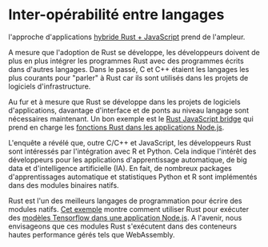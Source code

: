 # Inter-opérabilité entre langages

l'approche d'applications [hybride Rust + JavaScript](https://www.secondstate.io/articles/getting-started-with-rust-function/) prend de l'ampleur.

A mesure que l'adoption de Rust se développe, les développeurs doivent de plus en plus intégrer les programmes Rust avec des programmes écrits dans d'autres langages. Dans le passé, C et C++ étaient les langages les plus courants pour "parler" à Rust car ils sont utilisés dans les projets de logiciels d'infrastructure.

Au fur et à mesure que Rust se développe dans les projets de logiciels d'applications, davantage d'interface et de ponts au niveau langage sont nécessaires maintenant. Un bon exemple est le [Rust JavaScript bridge](https://www.secondstate.io/articles/rust-functions-in-nodejs/) qui prend en charge les [fonctions Rust dans les applications Node.js](https://www.secondstate.io/articles/getting-started-with-rust-function/).

L'enquête a révélé que, outre C/C++ et JavaScript, les développeurs Rust sont intéressés par l'intégration avec R et Python. Cela indique l'intérêt des développeurs pour les applications d'apprentissage automatique, de big data et d'intelligence artificielle (IA). En fait, de nombreux packages d'apprentissages automatique et statistiques Python et R sont implémentés dans des modules binaires natifs.

Rust est l'un des meilleurs langages de programmation pour écrire des modules natifs. [Cet exemple](https://github.com/second-state/rust-wasm-ai-demo) montre comment utiliser Rust pour exécuter des [modèles Tensorflow dans une application Node.js](https://www.secondstate.io/articles/artificial-intelligence/). A l'avenir, nous envisageons que ces modules Rust s'exécutent dans des conteneurs hautes performance gérés tels que WebAssembly.
